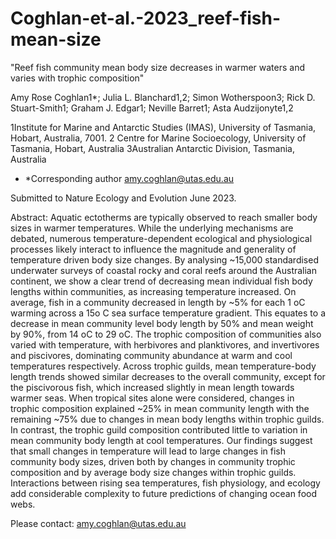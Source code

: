 # Coghlan-et-al.-2023_reef-fish-mean-size

"Reef fish community mean body size decreases in warmer waters and varies with trophic composition"

Amy Rose Coghlan1*; Julia L. Blanchard1,2; Simon Wotherspoon3; Rick D. Stuart-Smith1; Graham J. Edgar1; Neville Barret1; Asta Audzijonyte1,2

1Institute for Marine and Antarctic Studies (IMAS), University of Tasmania, Hobart, Australia, 7001.
2 Centre for Marine Socioecology, University of Tasmania, Hobart, Australia
3Australian Antarctic Division, Tasmania, Australia

* *Corresponding author amy.coghlan@utas.edu.au 


Submitted to Nature Ecology and Evolution June 2023.

Abstract: 
Aquatic ectotherms are typically observed to reach smaller body sizes in warmer temperatures. While the underlying mechanisms are debated, numerous temperature-dependent ecological and physiological processes likely interact to influence the magnitude and generality of temperature driven body size changes. By analysing ~15,000 standardised underwater surveys of coastal rocky and coral reefs around the Australian continent, we show a clear trend of decreasing mean individual fish body lengths within communities, as increasing temperature increased. On average, fish in a community decreased in length by ~5% for each 1 oC warming across a 15o C sea surface temperature gradient. This equates to a decrease in mean community level body length by 50% and mean weight by 90%, from 14 oC to 29 oC. The trophic composition of communities also varied with temperature, with herbivores and planktivores, and invertivores and piscivores, dominating community abundance at warm and cool temperatures respectively. Across trophic guilds, mean temperature-body length trends showed similar decreases to the overall community, except for the piscivorous fish, which increased slightly in mean length towards warmer seas. When tropical sites alone were considered, changes in trophic composition explained ~25% in mean community length with the remaining ~75% due to changes in mean body lengths within trophic guilds. In contrast, the trophic guild composition contributed little to variation in mean community body length at cool temperatures. Our findings suggest that small changes in temperature will lead to large changes in fish community body sizes, driven both by changes in community trophic composition and by average body size changes within trophic guilds. Interactions between rising sea temperatures, fish physiology, and ecology add considerable complexity to future predictions of changing ocean food webs. 

Please contact: amy.coghlan@utas.edu.au
